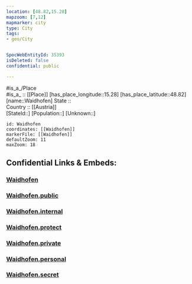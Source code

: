 ```yaml
---
location: [48.82,15.28] 
mapzoom: [7,12] 
mapmarker: city 
type: City
tags:
- geo/City


SpocWebEntityId: 35393
isDeleted: false
confidential: public

---
```

#is_a_/Place  
#is_a_ :: [[Place]] 
[has_place_longitude::15.28] 
[has_place_latitude::48.82] 
[name::Waidhofen] 
State ::  
Country :: [[Austria]]  
[StateId::] 
[Population::] 
[Unknown::] 


```leaflet
id: Waidhofen
coordinates: [[Waidhofen]] 
markerFile: [[Waidhofen]] 
defaultZoom: 11 
maxZoom: 18
```


## Confidential Links & Embeds: 

### [Waidhofen](/_Standards/Earth/Continent/Europe/Europe~Central/Austria/Austrias_States/Niederösterreich/City/Waidhofen.md) 

### [Waidhofen.public](/_public/Earth/Continent/Europe/Europe~Central/Austria/Austrias_States/Niederösterreich/City/Waidhofen.public.md) 

### [Waidhofen.internal](/_internal/Earth/Continent/Europe/Europe~Central/Austria/Austrias_States/Niederösterreich/City/Waidhofen.internal.md) 

### [Waidhofen.protect](/_protect/Earth/Continent/Europe/Europe~Central/Austria/Austrias_States/Niederösterreich/City/Waidhofen.protect.md) 

### [Waidhofen.private](/_private/Earth/Continent/Europe/Europe~Central/Austria/Austrias_States/Niederösterreich/City/Waidhofen.private.md) 

### [Waidhofen.personal](/_personal/Earth/Continent/Europe/Europe~Central/Austria/Austrias_States/Niederösterreich/City/Waidhofen.personal.md) 

### [Waidhofen.secret](/_secret/Earth/Continent/Europe/Europe~Central/Austria/Austrias_States/Niederösterreich/City/Waidhofen.secret.md)

